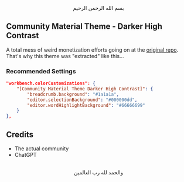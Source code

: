 <div align="center">بسم الله الرحمن الرحيم</div>
<div align="left">

## Community Material Theme - Darker High Contrast

A total mess of weird monetization efforts going on at the [original repo](https://github.com/material-theme/vsc-material-theme). That's why this theme was "extracted" like this...

### Recommended Settings

```json
"workbench.colorCustomizations": {
    "[Community Material Theme Darker High Contrast]": {
        "breadcrumb.background": "#1a1a1a",
        "editor.selectionBackground": "#000000dd",
        "editor.wordHighlightBackground": "#66666699"
    }
},
```

## Credits

- The actual community
- ChatGPT

</div>
<div align="center"><br>والحمد لله رب العالمين</div>
